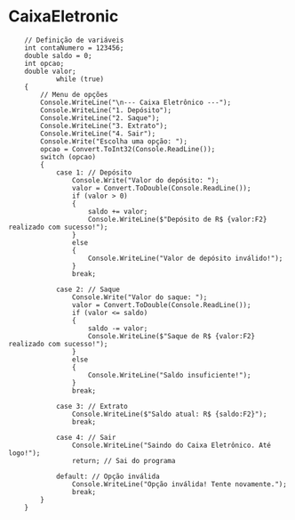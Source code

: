 # CaixaEletronic
        // Definição de variáveis
        int contaNumero = 123456;
        double saldo = 0;
        int opcao;
        double valor;
                while (true)
        {
            // Menu de opções
            Console.WriteLine("\n--- Caixa Eletrônico ---");
            Console.WriteLine("1. Depósito");
            Console.WriteLine("2. Saque");
            Console.WriteLine("3. Extrato");
            Console.WriteLine("4. Sair");
            Console.Write("Escolha uma opção: ");
            opcao = Convert.ToInt32(Console.ReadLine());
            switch (opcao)
            {
                case 1: // Depósito
                    Console.Write("Valor do depósito: ");
                    valor = Convert.ToDouble(Console.ReadLine());
                    if (valor > 0)
                    {
                        saldo += valor;
                        Console.WriteLine($"Depósito de R$ {valor:F2} realizado com sucesso!");
                    }
                    else
                    {
                        Console.WriteLine("Valor de depósito inválido!");
                    }
                    break;

                case 2: // Saque
                    Console.Write("Valor do saque: ");
                    valor = Convert.ToDouble(Console.ReadLine());
                    if (valor <= saldo)
                    {
                        saldo -= valor;
                        Console.WriteLine($"Saque de R$ {valor:F2} realizado com sucesso!");
                    }
                    else
                    {
                        Console.WriteLine("Saldo insuficiente!");
                    }
                    break;

                case 3: // Extrato
                    Console.WriteLine($"Saldo atual: R$ {saldo:F2}");
                    break;

                case 4: // Sair
                    Console.WriteLine("Saindo do Caixa Eletrônico. Até logo!");
                    return; // Sai do programa

                default: // Opção inválida
                    Console.WriteLine("Opção inválida! Tente novamente.");
                    break;
            }
        }
    
